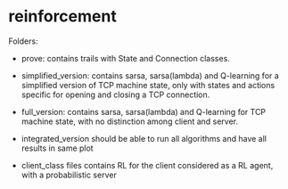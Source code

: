 # reinforcement

Folders:

* prove: contains trails with State and Connection classes.

* simplified_version: contains sarsa, sarsa(lambda) and Q-learning for a simplified version of TCP machine state, only with states and actions specific for opening and closing a TCP connection.

* full_version: contains sarsa, sarsa(lambda) and Q-learning for TCP machine state, with no distinction among client and server.


* integrated_version should be able to run all algorithms and have all results in same plot

* client_class files contains RL for the client considered as a RL agent, with a probabilistic server